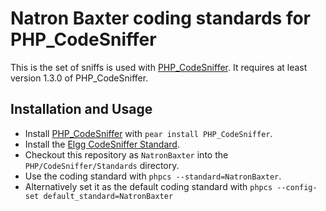 Natron Baxter coding standards for PHP_CodeSniffer
===============================================

This is the set of sniffs is used with [PHP_CodeSniffer](http://pear.php.net/PHP_CodeSniffer).
It requires at least version 1.3.0 of PHP_CodeSniffer.

Installation and Usage
-----------------------

* Install [PHP_CodeSniffer](http://pear.php.net/PHP_CodeSniffer) with `pear install PHP_CodeSniffer`.
* Install the [Elgg CodeSniffer Standard](https://github.com/cash/elgg-coding-standards).
* Checkout this repository as `NatronBaxter` into the `PHP/CodeSniffer/Standards` directory.
* Use the coding standard with `phpcs --standard=NatronBaxter`.
* Alternatively set it as the default coding standard with `phpcs --config-set default_standard=NatronBaxter`
